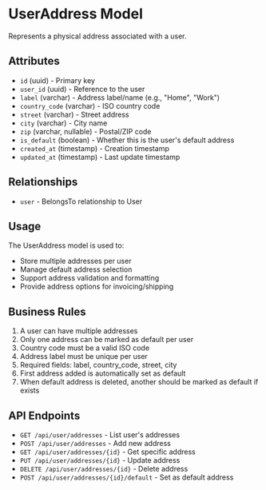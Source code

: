 # UserAddress Model

Represents a physical address associated with a user.

## Attributes

- `id` (uuid) - Primary key
- `user_id` (uuid) - Reference to the user
- `label` (varchar) - Address label/name (e.g., "Home", "Work")
- `country_code` (varchar) - ISO country code
- `street` (varchar) - Street address
- `city` (varchar) - City name
- `zip` (varchar, nullable) - Postal/ZIP code
- `is_default` (boolean) - Whether this is the user's default address
- `created_at` (timestamp) - Creation timestamp
- `updated_at` (timestamp) - Last update timestamp

## Relationships

- `user` - BelongsTo relationship to User

## Usage

The UserAddress model is used to:
- Store multiple addresses per user
- Manage default address selection
- Support address validation and formatting
- Provide address options for invoicing/shipping

## Business Rules

1. A user can have multiple addresses
2. Only one address can be marked as default per user
3. Country code must be a valid ISO code
4. Address label must be unique per user
5. Required fields: label, country_code, street, city
6. First address added is automatically set as default
7. When default address is deleted, another should be marked as default if exists

## API Endpoints

- `GET /api/user/addresses` - List user's addresses
- `POST /api/user/addresses` - Add new address
- `GET /api/user/addresses/{id}` - Get specific address
- `PUT /api/user/addresses/{id}` - Update address
- `DELETE /api/user/addresses/{id}` - Delete address
- `POST /api/user/addresses/{id}/default` - Set as default address 
